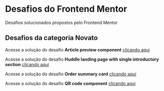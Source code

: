 # Desafios do Frontend Mentor
 Desafios solucionados propostos pelo Frontend Mentor

## Desafios da categoria Novato
 <p>Acesse a solução do desafio <strong>Article preview component</strong> <a href="https://albertorauljose.github.io/desafios-do-frontendmentor/article-preview-component/index.html" target="_blank">clicando aqui</a></p>
 
 <p>Acesse a solução do desafio <strong>Huddle landing page with single introductory section</strong> <a href="https://albertorauljose.github.io/desafios-do-frontendmentor/huddle-landing-page-with-single-introductory-section/index.html" target="_blank">clicando aqui</a></p>

 <p>Acesse a solução do desafio <strong>Order summary card</strong> <a href="https://albertorauljose.github.io/desafios-do-frontendmentor/order-summary-component/index.html" target="_blank">clicando aqui</a></p>

 <p>Acesse a solução do desafio <strong>QR code component</strong> <a href="https://albertorauljose.github.io/desafios-do-frontendmentor/qr-code-component/index.html" target="_blank">clicando aqui</a></p>
